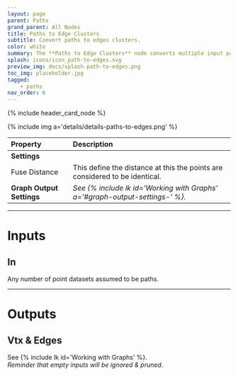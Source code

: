 ```yaml
---
layout: page
parent: Paths
grand_parent: All Nodes
title: Paths to Edge Clusters
subtitle: Convert paths to edges clusters.
color: white
summary: The **Paths to Edge Clusters** node converts multiple input paths into edge clusters by fusing points but preserving edge relationships.
splash: icons/icon_path-to-edges.svg
preview_img: docs/splash-path-to-edges.png
toc_img: placeholder.jpg
tagged: 
    - paths
nav_order: 6
---
```


{% include header_card_node %}

{% include img a='details/details-paths-to-edges.png' %} 

| Property       | Description          |
|:-------------|:------------------|
|**Settings**||
| Fuse Distance           | This define the distance at this the points are considered to be identical.  |
| **Graph Output Settings**           | *See {% include lk id='Working with Graphs' a='#graph-output-settings-' %}.* |

---
# Inputs
## In
Any number of point datasets assumed to be paths.

---
# Outputs
## Vtx & Edges
See {% include lk id='Working with Graphs' %}.  
*Reminder that empty inputs will be ignored & pruned*.